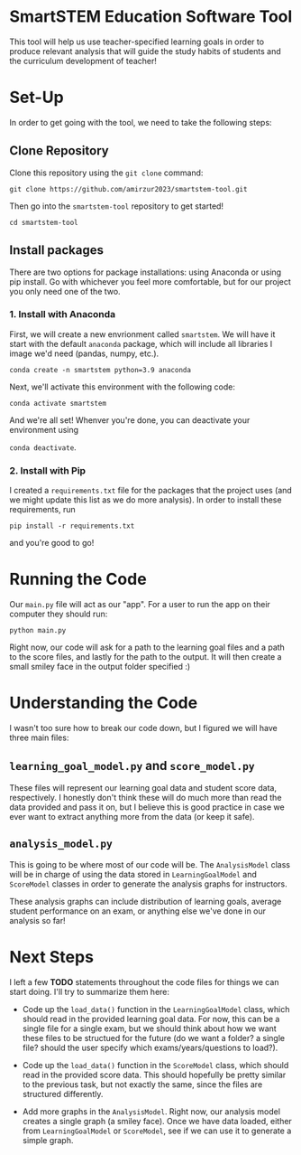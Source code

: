 # SmartSTEM Education Software Tool

This tool will help us use teacher-specified learning goals in order to produce relevant analysis that will guide the study habits of students and the curriculum development of teacher!

# Set-Up

In order to get going with the tool, we need to take the following steps:

## Clone Repository

Clone this repository using the `git clone` command:

`git clone https://github.com/amirzur2023/smartstem-tool.git`

Then go into the `smartstem-tool` repository to get started!

`cd smartstem-tool`

## Install packages

There are two options for package installations: using Anaconda or using pip install.
Go with whichever you feel more comfortable, but for our project you only need one of the two.

### 1. Install with Anaconda

First, we will create a new envrionment called `smartstem`. We will have it start with the default `anaconda` package, which will include all libraries I image we'd need (pandas, numpy, etc.).

`conda create -n smartstem python=3.9 anaconda`

Next, we'll activate this environment with the following code:

`conda activate smartstem`

And we're all set! Whenver you're done, you can deactivate your environment using

`conda deactivate`. 

### 2. Install with Pip

I created a `requirements.txt` file for the packages that the project uses (and we might update this list as we do more analysis). In order to install these requirements, run

`pip install -r requirements.txt`

and you're good to go!

# Running the Code

Our `main.py` file will act as our "app". For a user to run the app on their computer they should run:

`python main.py`

Right now, our code will ask for a path to the learning goal files and a path to the score files, and lastly for the path to the output. It will then create a small smiley face in the output folder specified :)

# Understanding the Code

I wasn't too sure how to break our code down, but I figured we will have three main files:

## `learning_goal_model.py` and `score_model.py`

These files will represent our learning goal data and student score data, respectively. I honestly don't think these will do much more than read the data provided and pass it on, but I believe this is good practice in case we ever want to extract anything more from the data (or keep it safe).

## `analysis_model.py`

This is going to be where most of our code will be. The `AnalysisModel` class will be in charge of using the data stored in `LearningGoalModel` and `ScoreModel` classes in order to generate the analysis graphs for instructors. 

These analysis graphs can include distribution of learning goals, average student performance on an exam, or anything else we've done in our analysis so far!

# Next Steps

I left a few **TODO** statements throughout the code files for things we can start doing. I'll try to summarize them here:

* Code up the `load_data()` function in the `LearningGoalModel` class, which should read in the provided learning goal data. For now, this can be a single file for a single exam, but we should think about how we want these files to be structued for the future (do we want a folder? a single file? should the user specify which exams/years/questions to load?).

* Code up the `load_data()` function in the `ScoreModel` class, which should read in the provided score data. This should hopefully be pretty similar to the previous task, but not exactly the same, since the files are structured differently.

* Add more graphs in the `AnalysisModel`. Right now, our analysis model creates a single graph (a smiley face). Once we have data loaded, either from `LearningGoalModel` or `ScoreModel`, see if we can use it to generate a simple graph. 

